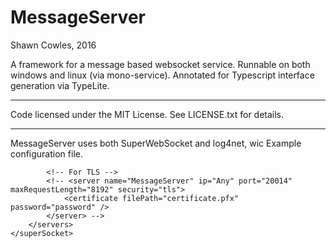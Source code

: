 # MessageServer #

Shawn Cowles, 2016

A framework for a message based websocket service. Runnable on both windows and linux (via mono-service).
Annotated for Typescript interface generation via TypeLite.

--------------------------------------------

Code licensed under the MIT License. See LICENSE.txt for details.



--------------------------------------------
MessageServer uses both SuperWebSocket and log4net, wic
Example configuration file.

<configuration>
    <configSections>
        <section name="log4net" type="log4net.Config.Log4NetConfigurationSectionHandler, log4net" />
        <section name="superSocket" type="SuperSocket.SocketEngine.Configuration.SocketServiceConfig, SuperSocket.SocketEngine" />
    </configSections>
    <startup>
        <supportedRuntime version="v4.0" sku=".NETFramework,Version=v4.5.2" />
    </startup>
    <runtime>
        <assemblyBinding xmlns="urn:schemas-microsoft-com:asm.v1">
            <dependentAssembly>
                <assemblyIdentity name="log4net" publicKeyToken="669e0ddf0bb1aa2a" culture="neutral" />
                <bindingRedirect oldVersion="0.0.0.0-2.0.6.0" newVersion="2.0.6.0" />
            </dependentAssembly>
            <dependentAssembly>
                <assemblyIdentity name="Newtonsoft.Json" publicKeyToken="30ad4fe6b2a6aeed" culture="neutral" />
                <bindingRedirect oldVersion="0.0.0.0-9.0.0.0" newVersion="9.0.0.0" />
            </dependentAssembly>
        </assemblyBinding>
    </runtime>
    <log4net>
        <appender name="ConsoleAppender" type="log4net.Appender.ConsoleAppender">
            <layout type="log4net.Layout.PatternLayout">
                <conversionPattern value="%date [%thread] %-5level %logger [%ndc] - %message%newline" />
            </layout>
        </appender>
        <appender name="FileAppender" type="log4net.Appender.FileAppender">
            <file value="log.txt" />
            <appendToFile value="true" />
            <layout type="log4net.Layout.PatternLayout">
                <conversionPattern value="%date [%thread] %-5level %logger [%ndc] - %message%newline" />
            </layout>
        </appender>
        <root>
            <level value="ALL" />
            <appender-ref ref="FileAppender" />
            <appender-ref ref="ConsoleAppender" />
        </root>
    </log4net>
    <superSocket>
        <servers>
            <server name="MessageServer" ip="Any" port="20014" maxRequestLength="8192">
            </server>
        
            <!-- For TLS -->
            <!-- <server name="MessageServer" ip="Any" port="20014" maxRequestLength="8192" security="tls">
                <certificate filePath="certificate.pfx" password="password" />
            </server> -->
        </servers>
    </superSocket>
</configuration>